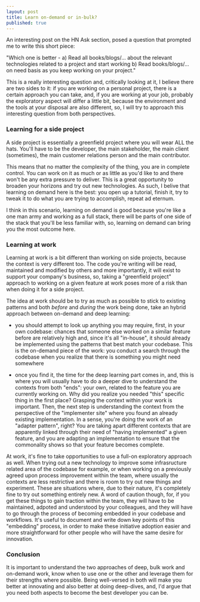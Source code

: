 ```yaml
---
layout: post
title: Learn on-demand or in-bulk?
published: true
---
```

An interesting post on the HN Ask section, posed a question that prompted me to write this short piece:

"Which one is better - a) Read all books/blogs/... about the relevant technologies related to a project and start working b) Read books/blogs/... on need basis as you keep working on your project."

This is a really interesting question and, critically looking at it, I believe there are two sides to it: if you are working on a personal project, there is a certain approach you can take, and, if you are working at your job, probably the exploratory aspect will differ a little bit, because the environment and the tools at your disposal are also different, so, I will try to approach this interesting question from both perspectives.

### Learning for a side project 

A side project is essentially a greenfield project where you will wear ALL the hats. You'll have to be the developer, the main stakeholder, the main client (sometimes), the main customer relations person and the main contributor. 

This means that no matter the complexity of the thing, you are in complete control. You can work on it as much or as little as you'd like to and there won't be any extra pressure to deliver. This is a great opportunity to broaden your horizons and try out new technologies. As such, I belive that learning on demand here is the best: you open up a tutorial, finish it, try to tweak it to do what you are trying to accomplish, repeat ad eternum. 

I think in this scenario, learning on demand is good because you're like a one man army and working as a full stack, there will be parts of one side of the stack that you'll be less familiar with, so, learning on demand can bring you the most outcome here. 

### Learning at work

Learning at work is a bit different than working on side projects, because the context is very different too. The code you're writing will be read, maintained and modified by others and more importantly, it will exist to support your company's business, so, taking a "greenfield project" approach to working on a given feature at work poses more of a risk than when doing it for a side project.

The idea at work should be to try as much as possible to stick to existing patterns and both _before_ and _during_ the work being done, take an hybrid approach between on-demand and deep learning:

- you should attempt to look up anything you may require, first, in your own codebase: chances that someone else worked on a similar feature before are relatively high and, since it's all "in-house", it should already be implemented using the patterns that best match your codebase. This is the on-demand piece of the work: you conduct a search through the codebase when you realize that there is something you might need somewhere

- once you find it, the time for the deep learning part comes in, and, this is where you will usually have to do a deeper dive to understand the contexts from both "ends": your own, related to the feature you are currently working on. Why did you realize you needed "this" specific thing in the first place? Grasping the context within your work is important. Then, the next step is understanding the context from the perspective of the "implementer site" where you found an already existing implementation.
In a sense, you're doing the work of an "adapter pattern", right? You are taking apart different contexts that are apparently linked through their need of "having implemented" a given feature, and you are adapting an implementation to ensure that the commonality shows so that your feature becomes complete.

At work, it's fine to take opportunities to use a full-on exploratory approach as well. When trying out a new technology to improve some infrasructure related area of the codebase for example, or when working on a previously agreed upon process improvement within the team, where usually the contexts are less restrictive and there is room to try out new things and experiment. These are situations where, due to their nature, it's completely fine to try out something entirely new. A word of caution though, for, if you get these things to gain traction within the team, they will have to be maintained, adpoted and understood by your colleagues, and they will have to go through the process of becoming embedded in your codebase and workflows. It's useful to document and write down key points of this "embedding" process, in order to make these initiative adoption easier and more straightforward for other people who will have the same desire for innovation.

### Conclusion

It is important to understand the two approaches of deep, bulk work and on-demand work, know when to use one or the other and leverage them for their strengths where possible. Being well-versed in both will make you better at innovating and also better at doing deep-dives, and, I'd argue that you need both aspects to become the best developer you can be.
